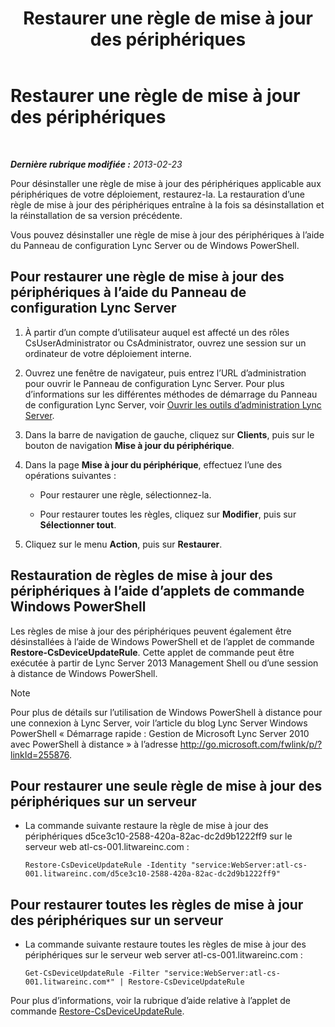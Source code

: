 ﻿---
title: Restaurer une règle de mise à jour des périphériques
TOCTitle: Restaurer une règle de mise à jour des périphériques
ms:assetid: ac490baf-c7a0-48d9-8fd0-ba5729489341
ms:mtpsurl: https://technet.microsoft.com/fr-fr/library/JJ994061(v=OCS.15)
ms:contentKeyID: 53095495
ms.date: 05/20/2016
mtps_version: v=OCS.15
ms.translationtype: HT
---

# Restaurer une règle de mise à jour des périphériques

 

_**Dernière rubrique modifiée :** 2013-02-23_

Pour désinstaller une règle de mise à jour des périphériques applicable aux périphériques de votre déploiement, restaurez-la. La restauration d’une règle de mise à jour des périphériques entraîne à la fois sa désinstallation et la réinstallation de sa version précédente.

Vous pouvez désinstaller une règle de mise à jour des périphériques à l’aide du Panneau de configuration Lync Server ou de Windows PowerShell.

## Pour restaurer une règle de mise à jour des périphériques à l’aide du Panneau de configuration Lync Server

1.  À partir d’un compte d’utilisateur auquel est affecté un des rôles CsUserAdministrator ou CsAdministrator, ouvrez une session sur un ordinateur de votre déploiement interne.

2.  Ouvrez une fenêtre de navigateur, puis entrez l’URL d’administration pour ouvrir le Panneau de configuration Lync Server. Pour plus d’informations sur les différentes méthodes de démarrage du Panneau de configuration Lync Server, voir [Ouvrir les outils d’administration Lync Server](lync-server-2013-open-lync-server-administrative-tools.md).

3.  Dans la barre de navigation de gauche, cliquez sur **Clients**, puis sur le bouton de navigation **Mise à jour du périphérique**.

4.  Dans la page **Mise à jour du périphérique**, effectuez l’une des opérations suivantes :
    
      - Pour restaurer une règle, sélectionnez-la.
    
      - Pour restaurer toutes les règles, cliquez sur **Modifier**, puis sur **Sélectionner tout**.

5.  Cliquez sur le menu **Action**, puis sur **Restaurer**.

## Restauration de règles de mise à jour des périphériques à l’aide d’applets de commande Windows PowerShell

Les règles de mise à jour des périphériques peuvent également être désinstallées à l’aide de Windows PowerShell et de l’applet de commande **Restore-CsDeviceUpdateRule**. Cette applet de commande peut être exécutée à partir de Lync Server 2013 Management Shell ou d’une session à distance de Windows PowerShell.

> [!note]  
> Pour plus de détails sur l’utilisation de Windows PowerShell à distance pour une connexion à Lync Server, voir l’article du blog Lync Server Windows PowerShell « Démarrage rapide : Gestion de Microsoft Lync Server 2010 avec PowerShell à distance » à l’adresse <a href="http://go.microsoft.com/fwlink/p/?linkid=255876">http://go.microsoft.com/fwlink/p/?linkId=255876</a>.

## Pour restaurer une seule règle de mise à jour des périphériques sur un serveur

  - La commande suivante restaure la règle de mise à jour des périphériques d5ce3c10-2588-420a-82ac-dc2d9b1222ff9 sur le serveur web atl-cs-001.litwareinc.com :
    
        Restore-CsDeviceUpdateRule -Identity "service:WebServer:atl-cs-001.litwareinc.com/d5ce3c10-2588-420a-82ac-dc2d9b1222ff9"

## Pour restaurer toutes les règles de mise à jour des périphériques sur un serveur

  - La commande suivante restaure toutes les règles de mise à jour des périphériques sur le serveur web server atl-cs-001.litwareinc.com :
    
        Get-CsDeviceUpdateRule -Filter "service:WebServer:atl-cs-001.litwareinc.com*" | Restore-CsDeviceUpdateRule

Pour plus d’informations, voir la rubrique d’aide relative à l’applet de commande [Restore-CsDeviceUpdateRule](https://docs.microsoft.com/en-us/powershell/module/skype/Restore-CsDeviceUpdateRule).

